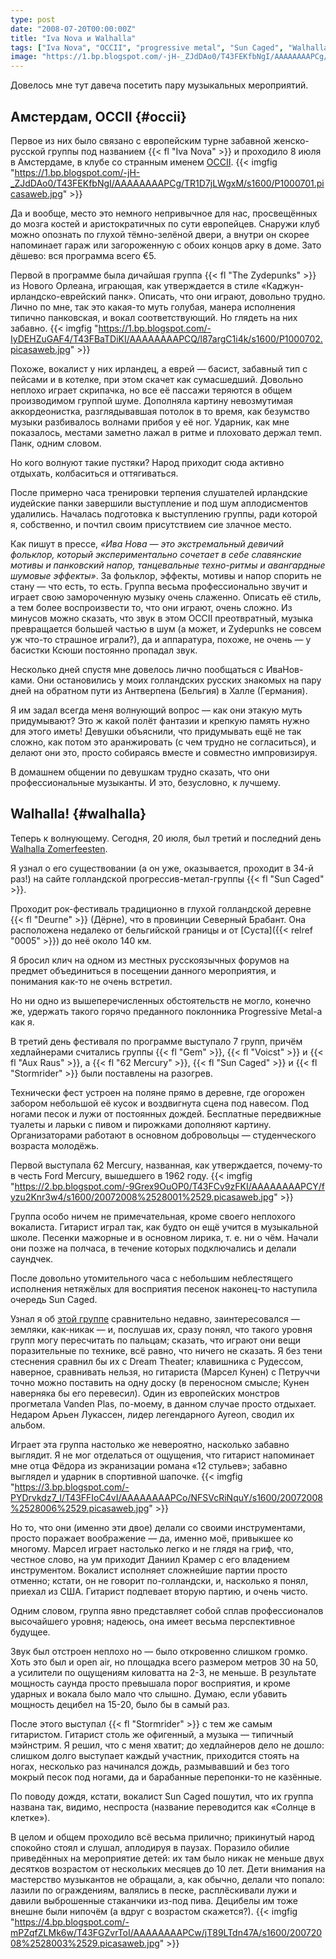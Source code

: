 ```yaml
---
type: post
date: "2008-07-20T00:00:00Z"
title: "Iva Nova и Walhalla"
tags: ["Iva Nova", "OCCII", "progressive metal", "Sun Caged", "Walhalla", "Амстердам", "музыка", "Нидерланды"]
image: "https://1.bp.blogspot.com/-jH-_ZJdDAo0/T43FEKfbNgI/AAAAAAAAPCg/TR1D7jLWgxM/s1600/P1000701.picasaweb.jpg"
---
```


Довелось мне тут давеча посетить пару музыкальных мероприятий.

## Амстердам, OCCII {#occii}

Первое из них было связано с европейским турне забавной женско-русской группы под названием {{< fl "Iva Nova" >}} и проходило 8 июля в Амстердаме, в клубе со странным именем [OCCII](http://www.occii.org/).
{{< imgfig "https://1.bp.blogspot.com/-jH-_ZJdDAo0/T43FEKfbNgI/AAAAAAAAPCg/TR1D7jLWgxM/s1600/P1000701.picasaweb.jpg" >}}

<!--more-->

Да и вообще, место это немного непривычное для нас, просвещённых до мозга костей и аристократичных по сути европейцев. Снаружи клуб можно опознать по глухой тёмно-зелёной двери, а внутри он скорее напоминает гараж или загороженную с обоих концов арку в доме. Зато дёшево: вся программа всего €5.

Первой в программе была дичайшая группа {{< fl "The Zydepunks" >}} из Нового Орлеана, играющая, как утверждается в стиле «Каджун-ирландско-еврейский панк». Описать, что они играют, довольно трудно. Лично по мне, так это какая-то муть голубая, манера исполнения типично панковская, и вокал соответствующий. Но глядеть на них забавно.
{{< imgfig "https://1.bp.blogspot.com/-IyDEHZuGAF4/T43FBaTDiKI/AAAAAAAAPCQ/l87argC1i4k/s1600/P1000702.picasaweb.jpg" >}}

Похоже, вокалист у них ирландец, а еврей — басист, забавный тип с пейсами и в котелке, при этом скачет как сумасшедший. Довольно неплохо играет скрипачка, но все её пассажи теряются в общем производимом группой шуме. Дополняла картину невозмутимая аккордеонистка, разглядывавшая потолок в то время, как безумство музыки разбивалось волнами прибоя у её ног. Ударник, как мне показалось, местами заметно лажал в ритме и плоховато держал темп. Панк, одним словом.

Но кого волнуют такие пустяки? Народ приходит сюда активно отдыхать, колбаситься и оттягиваться.

После примерно часа тренировки терпения слушателей ирландские иудейские панки завершили выступление и под шум аплодисментов удалились. Началась подготовка к выступлению группы, ради которой я, собственно, и почтил своим присутствием сие злачное место.

Как пишут в прессе, *«Ива Нова — это экстремальный девичий фольклор, который экспериментально сочетает в себе славянские мотивы и панковский напор, танцевальные техно-ритмы и авангардные шумовые эффекты»*. За фольклор, эффекты, мотивы и напор спорить не стану — что есть, то есть. Группа весьма профессионально звучит и играет свою замороченную музыку очень слаженно. Описать её стиль, а тем более воспроизвести то, что они играют, очень сложно. Из минусов можно сказать, что звук в этом OCCII преотвратный, музыка превращается большей частью в шум (а может, и Zydepunks не совсем уж что-то страшное играли?), да и аппаратура, похоже, не очень — у басистки Ксюши постоянно пропадал звук.

Несколько дней спустя мне довелось лично пообщаться с ИваНов-ками. Они остановились у моих голландских русских знакомых на пару дней на обратном пути из Антверпена (Бельгия) в Халле (Германия).

Я им задал всегда меня волнующий вопрос — как они этакую муть придумывают? Это ж какой полёт фантазии и крепкую память нужно для этого иметь! Девушки объяснили, что придумывать ещё не так сложно, как потом это аранжировать (с чем трудно не согласиться), и делают они это, просто собираясь вместе и совместно импровизируя.

В домашнем общении по девушкам трудно сказать, что они профессиональные музыканты. И это, безусловно, к лучшему.

## Walhalla! {#walhalla}

Теперь к волнующему. Сегодня, 20 июля, был третий и последний день [Walhalla Zomerfeesten](http://www.zomerfeesten-deurne.nl/).

Я узнал о его существовании (а он уже, оказывается, проходит в 34-й раз!) на сайте голландской прогрессив-метал-группы {{< fl "Sun Caged" >}}.

Проходит рок-фестиваль традиционно в глухой голландской деревне {{< fl "Deurne" >}} (Дёрне), что в провинции Северный Брабант. Она расположена недалеко от бельгийской границы и от [Суста]({{< relref "0005" >}}) до неё около 140 км.

Я бросил клич на одном из местных русскоязычных форумов на предмет объединиться в посещении данного мероприятия, и понимания как-то не очень встретил.

Но ни одно из вышеперечисленных обстоятельств не могло, конечно же, удержать такого горячо преданного поклонника Progressive Metal-а как я.

В третий день фестиваля по программе выступало 7 групп, причём хедлайнерами считались группы {{< fl "Gem" >}}, {{< fl "Voicst" >}} и {{< fl "Aux Raus" >}}, а {{< fl "62 Mercury" >}}, {{< fl "Sun Caged" >}} и {{< fl "Stormrider" >}} были поставлены на разогрев.

Технически фест устроен на поляне прямо в деревне, где огорожен забором небольшой её кусок и воздвигнута сцена под навесом. Под ногами песок и лужи от постоянных дождей. Бесплатные передвижные туалеты и ларьки с пивом и пирожками дополняют картину. Организаторами работают в основном добровольцы — студенческого возраста молодёжь.

Первой выступала 62 Mercury, названная, как утверждается, почему-то в честь Ford Mercury, вышедшего в 1962 году.
{{< imgfig "https://2.bp.blogspot.com/-9Grex9OuOP0/T43FCv9zFKI/AAAAAAAAPCY/fyzu2Knr3w4/s1600/20072008%2528001%2529.picasaweb.jpg" >}}

Группа особо ничем не примечательная, кроме своего неплохого вокалиста. Гитарист играл так, как будто он ещё учится в музыкальной школе. Песенки мажорные и в основном лирика, т.&nbsp;е. ни о чём. Начали они позже на полчаса, в течение которых подключались и делали саундчек.

После довольно утомительного часа с небольшим неблестящего исполнения нетяжёлых для восприятия песенок наконец-то наступила очередь Sun Caged.

Узнал я об [этой группе](http://www.suncaged.com/) сравнительно недавно, заинтересовался — земляки, как-никак — и, послушав их, сразу понял, что такого уровня групп могу пересчитать по пальцам; сказать, что играют они вещи поразительные по технике, всё равно, что ничего не сказать. Я без тени стеснения сравнил бы их с Dream Theater; клавишника с Рудессом, наверное, сравнивать нельзя, но гитариста (Марсел Кунен) с Петруччи точно можно поставить на одну доску (в переносном смысле; Кунен наверняка бы его перевесил). Один из европейских монстров прогметала Vanden Plas, по-моему, в данном случае просто отдыхает. Недаром Арьен Лукассен, лидер легендарного Ayreon, сводил их альбом.

Играет эта группа настолько же невероятно, насколько забавно выглядит. Я не мог отделаться от ощущения, что гитарист напоминает мне отца Фёдора из экранизации романа «12 стульев»; забавно выглядел и ударник в спортивной шапочке.
{{< imgfig "https://3.bp.blogspot.com/-PYDrvkdz7_I/T43FFIoC4vI/AAAAAAAAPCo/NFSVcRiNquY/s1600/20072008%2528006%2529.picasaweb.jpg" >}}

Но то, что они (именно эти двое) делали со своими инструментами, просто поражает воображение — да, именно моё, привыкшее ко многому. Марсел играет настолько легко и не глядя на гриф, что, честное слово, на ум приходит Даниил Крамер с его владением инструментом. Вокалист исполняет сложнейшие партии просто отменно; кстати, он не говорит по-голландски, и, насколько я понял, приехал из США. Гитарист подпевает вторую партию, и очень чисто.

Одним словом, группа явно представляет собой сплав профессионалов высочайшего уровня; надеюсь, она имеет весьма перспективное будущее.

Звук был отстроен неплохо но — было откровенно слишком громко. Хоть это был и open air, но площадка всего размером метров 30 на 50, а усилители по ощущениям киловатта на 2-3, не меньше. В результате мощность саунда просто превышала порог восприятия, и кроме ударных и вокала было мало что слышно. Думаю, если убавить мощность децибел на 15-20, было бы в самый раз.

После этого выступал {{< fl "Stormrider" >}} с тем же самым гитаристом. Гитарист столь же офигенный, а музыка — типичный мэйнстрим. Я решил, что с меня хватит; до хедлайнеров дело не дошло: слишком долго выступает каждый участник, приходится стоять на ногах, несколько раз начинался дождь, размывавший и без того мокрый песок под ногами, да и барабанные перепонки-то не казённые.

По поводу дождя, кстати, вокалист Sun Caged пошутил, что их группа названа так, видимо, неспроста (название переводится как «Солнце в клетке»).

В целом и общем проходило всё весьма прилично; прикинутый народ спокойно стоял и слушал, аплодируя в паузах. Поразило обилие приведённых на мероприятие детей: их там было никак не меньше двух десятков возрастом от нескольких месяцев до 10 лет. Дети внимания на мастерство музыкантов не обращали, а, как обычно, делали что попало: лазили по ограждениям, валялись в песке, расплёскивали лужи и давили выброшенные стаканчики из-под пива. Децибелы им тоже внешне были нипочём (а вдруг с возрастом скажется?).
{{< imgfig "https://4.bp.blogspot.com/-mPZqfZLMk6w/T43FGZvrToI/AAAAAAAAPCw/jT89LTdn47A/s1600/20072008%2528003%2529.picasaweb.jpg" >}}
